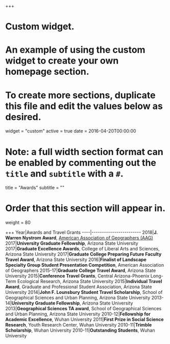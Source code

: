 +++
# Custom widget.
# An example of using the custom widget to create your own homepage section.
# To create more sections, duplicate this file and edit the values below as desired.
widget = "custom"
active = true
date = 2016-04-20T00:00:00

# Note: a full width section format can be enabled by commenting out the `title` and `subtitle` with a `#`.
title = "Awards"
subtitle = ""

# Order that this section will appear in.
weight = 80



+++
Year|Awards and Travel Grants
----|------------------------
2018|**J. Warren Nystrom Award**, [American Association of Geographers (AAG)](http://www.aag.org/cs/nystrom)
2017|**University Graduate Fellowship**, Arizona State University
2017|**Graduate Excellence Awards**, College of Liberal Arts and Sciences, Arizona State University 
2017|**Graduate College Preparing Future Faculty Travel Award**, Arizona State University 
2016|**Finalist of Landscape Specialty Group Student Presentation Competition**, American Association of Geographers
2015-17|**Graduate College Travel Award**, Arizona State University
2015|**Conference Travel Grants**, Central Arizona-Phoenix Long-Term Ecological Research, Arizona State University
2015|**Individual Travel Award**, Graduate and Professional Student Association, Arizona State University 
2014|**John F. Lounsbury Student Travel Scholarship**, School of Geographical Sciences and Urban Planning, Arizona State University 
2013-14|**University Graduate Fellowship**, Arizona State University
2013|**Geographical Sciences TA award**, School of Geographical Sciences and Urban Planning, Arizona State University 
2010-12|**Fellowship for Academic Excellence**, Wuhan University
2011|**First Prize in Social Science Research**, Youth Research Center, Wuhan University
2010-11|**Trimble Scholarship**, Wuhan University
2010-11|**Outstanding Students**, Wuhan University
